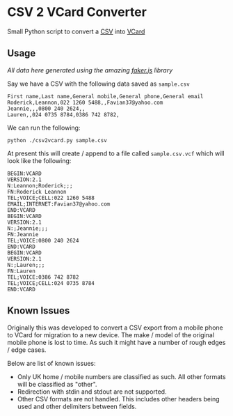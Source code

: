# CSV 2 VCard Converter

Small Python script to convert a [CSV](https://en.wikipedia.org/wiki/Comma-separated_values) into [VCard](https://en.wikipedia.org/wiki/VCard)

## Usage
_All data here generated using the amazing [faker.js](https://fakerjs.dev/) library_

Say we have a CSV with the following data saved as `sample.csv`

```
First name,Last name,General mobile,General phone,General email
Roderick,Leannon,022 1260 5488,,Favian37@yahoo.com
Jeannie,,,0800 240 2624,,
Lauren,,024 0735 8784,0386 742 8782,
```
We can run the following:
```
python ./csv2vcard.py sample.csv
```
At present this will create / append to a file called `sample.csv.vcf` which will look like the following:
```
BEGIN:VCARD
VERSION:2.1
N:Leannon;Roderick;;;
FN:Roderick Leannon
TEL;VOICE;CELL:022 1260 5488
EMAIL;INTERNET:Favian37@yahoo.com
END:VCARD
BEGIN:VCARD
VERSION:2.1
N:;Jeannie;;;
FN:Jeannie
TEL;VOICE:0800 240 2624
END:VCARD
BEGIN:VCARD
VERSION:2.1
N:;Lauren;;;
FN:Lauren
TEL;VOICE:0386 742 8782
TEL;VOICE;CELL:024 0735 8784
END:VCARD
```

## Known Issues

Originally this was developed to convert a CSV export from a mobile phone to VCard for migration to a new device. The make / model of the original mobile phone is lost to time. As such it might have a number of rough edges / edge cases.

Below are list of known issues:
- Only UK home / mobile numbers are classified as such. All other formats will be classified as "other". 
- Redirection with stdin and stdout are not supported. 
- Other CSV formats are not handled. This includes other headers being used and other delimiters between fields.